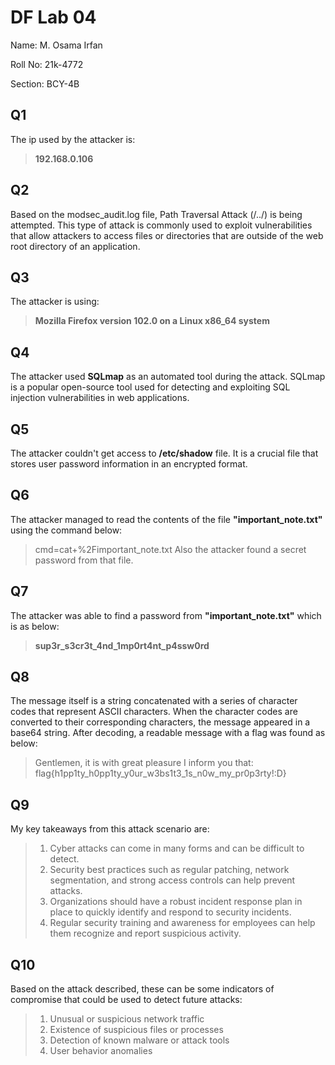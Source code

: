 # DF Lab 04
Name: M. Osama Irfan

Roll No: 21k-4772

Section: BCY-4B
## Q1
The ip used by the attacker is: 
> **192.168.0.106** 

## Q2
Based on the modsec_audit.log file, Path Traversal Attack (/../) is being attempted. This type of attack is commonly used to exploit vulnerabilities that allow attackers to access files or directories that are outside of the web root directory of an application.

## Q3
The attacker is using:
> **Mozilla Firefox version 102.0 on a Linux x86_64 system**

## Q4
The attacker used **SQLmap** as an automated tool during the attack. SQLmap is a popular open-source tool used for detecting and exploiting SQL injection vulnerabilities in web applications.

## Q5
The attacker couldn't get access to **/etc/shadow** file. It is a crucial file that stores user password information in an encrypted format.

## Q6
The attacker managed to read the contents of the file **"important_note.txt"** using the command below:
> cmd=cat+%2Fimportant_note.txt
Also the attacker found a secret password from that file.

## Q7
The attacker was able to find a password from **"important_note.txt"** which is as below:
> **sup3r_s3cr3t_4nd_1mp0rt4nt_p4ssw0rd**

## Q8
The message itself is a string concatenated with a series of character codes that represent ASCII characters. When the character codes are converted to their corresponding characters, the message appeared in a base64 string. After decoding, a readable message with a flag was found as below:
> Gentlemen, it is with great pleasure I inform you that:
> flag{h1pp1ty_h0pp1ty_y0ur_w3bs1t3_1s_n0w_my_pr0p3rty!:D}

## Q9
My key takeaways from this attack scenario are:

> 1. Cyber attacks can come in many forms and can be difficult to detect.
> 2. Security best practices such as regular patching, network segmentation, and strong access controls can help prevent attacks.
> 3. Organizations should have a robust incident response plan in place to quickly identify and respond to security incidents.
> 4. Regular security training and awareness for employees can help them recognize and report suspicious activity.

## Q10
Based on the attack described, these can be some indicators of compromise that could be used to detect future attacks:
> 1. Unusual or suspicious network traffic
> 2. Existence of suspicious files or processes
> 3. Detection of known malware or attack tools
> 4. User behavior anomalies
